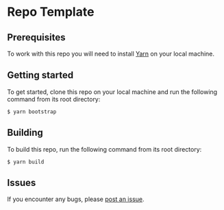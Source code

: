 # Repo Template

## Prerequisites

To work with this repo you will need to install [Yarn](https://yarnpkg.com/getting-started/install) on your local machine.

## Getting started

To get started, clone this repo on your local machine and run the following command from its root directory:

```
$ yarn bootstrap
```

## Building

To build this repo, run the following command from its root directory:

```
$ yarn build
```

## Issues

If you encounter any bugs, please [post an issue](https://github.com/eddy-au/brochure-site/issues/new).
